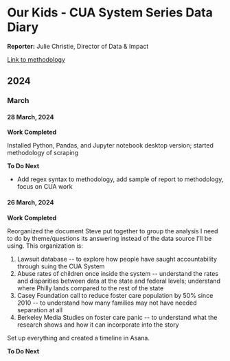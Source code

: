 # Our Kids - CUA System Series Data Diary

**Reporter:** Julie Christie, Director of Data & Impact

[Link to methodology]()


## 2024

### March

#### 28 March, 2024

**Work Completed**

Installed Python, Pandas, and Jupyter notebook desktop version; started methodology of scraping

**To Do Next**

- Add regex syntax to methodology, add sample of report to methodology, focus on CUA work

#### 26 March, 2024

**Work Completed**

Reorganized the document Steve put together to group the analysis I need to do by theme/questions its answering instead of the data source I'll be using. This organization is:

1. Lawsuit database -- to explore how people have saught accountability through suing the CUA System
2. Abuse rates of children once inside the system -- understand the rates and disparities between data at the state and federal levels; understand where Philly lands compared to the rest of the state
3. Casey Foundation call to reduce foster care population by 50% since 2010 -- to understand how many families may not have needed separation at all
4. Berkeley Media Studies on foster care panic -- to understand what the research shows and how it can incorporate into the story

Set up everything and created a timeline in Asana.

**To Do Next**
